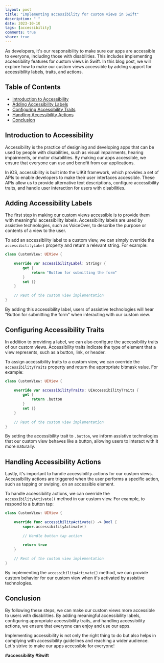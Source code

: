 ```yaml
---
layout: post
title: "Implementing accessibility for custom views in Swift"
description: " "
date: 2023-10-10
tags: [accessibility]
comments: true
share: true
---
```


As developers, it's our responsibility to make sure our apps are accessible to everyone, including those with disabilities. This includes implementing accessibility features for custom views in Swift. In this blog post, we will explore how to make our custom views accessible by adding support for accessibility labels, traits, and actions.

## Table of Contents
- [Introduction to Accessibility](#introduction-to-accessibility)
- [Adding Accessibility Labels](#adding-accessibility-labels)
- [Configuring Accessibility Traits](#configuring-accessibility-traits)
- [Handling Accessibility Actions](#handling-accessibility-actions)
- [Conclusion](#conclusion)

## Introduction to Accessibility

Accessibility is the practice of designing and developing apps that can be used by people with disabilities, such as visual impairments, hearing impairments, or motor disabilities. By making our apps accessible, we ensure that everyone can use and benefit from our applications.

In iOS, accessibility is built into the UIKit framework, which provides a set of APIs to enable developers to make their user interfaces accessible. These APIs allow us to provide alternative text descriptions, configure accessibility traits, and handle user interaction for users with disabilities.

## Adding Accessibility Labels

The first step in making our custom views accessible is to provide them with meaningful accessibility labels. Accessibility labels are used by assistive technologies, such as VoiceOver, to describe the purpose or contents of a view to the user.

To add an accessibility label to a custom view, we can simply override the `accessibilityLabel` property and return a relevant string. For example:

```swift
class CustomView: UIView {
    
    override var accessibilityLabel: String? {
        get {
            return "Button for submitting the form"
        }
        set {}
    }
    
    // Rest of the custom view implementation
}
```

By adding this accessibility label, users of assistive technologies will hear "Button for submitting the form" when interacting with our custom view.

## Configuring Accessibility Traits

In addition to providing a label, we can also configure the accessibility traits of our custom views. Accessibility traits indicate the type of element that a view represents, such as a button, link, or header.

To assign accessibility traits to a custom view, we can override the `accessibilityTraits` property and return the appropriate bitmask value. For example:

```swift
class CustomView: UIView {
    
    override var accessibilityTraits: UIAccessibilityTraits {
        get {
            return .button
        }
        set {}
    }
    
    // Rest of the custom view implementation
}
```

By setting the accessibility trait to `.button`, we inform assistive technologies that our custom view behaves like a button, allowing users to interact with it more naturally.

## Handling Accessibility Actions

Lastly, it's important to handle accessibility actions for our custom views. Accessibility actions are triggered when the user performs a specific action, such as tapping or swiping, on an accessible element.

To handle accessibility actions, we can override the `accessibilityActivate()` method in our custom view. For example, to respond to a button tap:

```swift
class CustomView: UIView {
    
    override func accessibilityActivate() -> Bool {
        super.accessibilityActivate()
        
        // Handle button tap action
        
        return true
    }
    
    // Rest of the custom view implementation
}
```

By implementing the `accessibilityActivate()` method, we can provide custom behavior for our custom view when it's activated by assistive technologies.

## Conclusion

By following these steps, we can make our custom views more accessible to users with disabilities. By adding meaningful accessibility labels, configuring appropriate accessibility traits, and handling accessibility actions, we ensure that everyone can enjoy and use our apps.

Implementing accessibility is not only the right thing to do but also helps in complying with accessibility guidelines and reaching a wider audience. Let's strive to make our apps accessible for everyone!

**#accessibility #Swift**